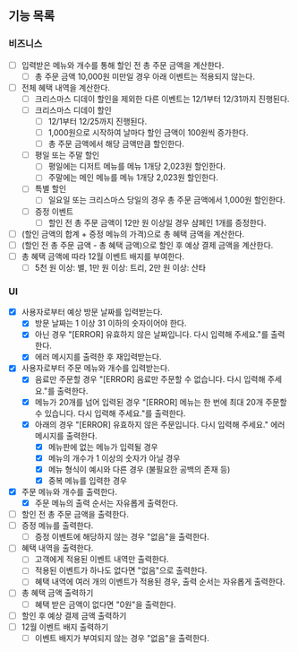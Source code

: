 ## 기능 목록
### 비즈니스
- [ ] 입력받은 메뉴와 개수를 통해 할인 전 총 주문 금액을 계산한다.
  - [ ] 총 주문 금액 10,000원 미만일 경우 아래 이벤트는 적용되지 않는다.
- [ ] 전체 혜택 내역을 계산한다.
  - [ ] 크리스마스 디데이 할인을 제외한 다른 이벤트는 12/1부터 12/31까지 진행된다.
  - [ ] 크리스마스 디데이 할인
    - [ ] 12/1부터 12/25까지 진행된다.
    - [ ] 1,000원으로 시작하여 날마다 할인 금액이 100원씩 증가한다.
    - [ ] 총 주문 금액에서 해당 금액만큼 할인한다.
  - [ ] 평일 또는 주말 할인
    - [ ] 평일에는 디저트 메뉴를 메뉴 1개당 2,023원 할인한다.
    - [ ] 주말에는 메인 메뉴를 메뉴 1개당 2,023원 할인한다.
  - [ ] 특별 할인
    - [ ] 일요일 또는 크리스마스 당일의 경우 총 주문 금액에서 1,000원 할인한다.
  - [ ] 증정 이벤트
    - [ ] 할인 전 총 주문 금액이 12만 원 이상일 경우 샴페인 1개를 증정한다.
- [ ] (할인 금액의 합계 + 증정 메뉴의 가격)으로 총 혜택 금액을 계산한다.
- [ ] (할인 전 총 주문 금액 - 총 혜택 금액)으로 할인 후 예상 결제 금액을 계산한다.
- [ ] 총 혜택 금액에 따라 12월 이벤트 배지를 부여한다.
  - [ ] 5천 원 이상: 별, 1만 원 이상: 트리, 2만 원 이상: 산타
### UI
- [x] 사용자로부터 예상 방문 날짜를 입력받는다.
  - [x] 방문 날짜는 1 이상 31 이하의 숫자이어야 한다.
  - [x] 아닌 경우 "[ERROR] 유효하지 않은 날짜입니다. 다시 입력해 주세요."를 출력한다.
  - [x] 에러 메시지를 출력한 후 재입력받는다.
- [x] 사용자로부터 주문 메뉴와 개수를 입력받는다.
  - [x] 음료만 주문할 경우 "[ERROR] 음료만 주문할 수 없습니다. 다시 입력해 주세요."를 출력한다.
  - [x] 메뉴가 20개를 넘어 입력된 경우 "[ERROR] 메뉴는 한 번에 최대 20개 주문할 수 있습니다. 다시 입력해 주세요."를 출력한다.
  - [x] 아래의 경우 "[ERROR] 유효하지 않은 주문입니다. 다시 입력해 주세요." 에러 메시지를 출력한다.
    - [x] 메뉴판에 없는 메뉴가 입력될 경우
    - [x] 메뉴의 개수가 1 이상의 숫자가 아닐 경우
    - [x] 메뉴 형식이 예시와 다른 경우 (불필요한 공백의 존재 등)
    - [x] 중복 메뉴를 입력한 경우
- [x] 주문 메뉴와 개수를 출력한다.
  - [x] 주문 메뉴의 출력 순서는 자유롭게 출력한다.
- [ ] 할인 전 총 주문 금액을 출력한다.
- [ ] 증정 메뉴를 출력한다.
  - [ ] 증정 이벤트에 해당하지 않는 경우 "없음"을 출력한다.
- [ ] 혜택 내역을 출력한다.
  - [ ] 고객에게 적용된 이벤트 내역만 출력한다.
  - [ ] 적용된 이벤트가 하나도 없다면 "없음"으로 출력한다.
  - [ ] 혜택 내역에 여러 개의 이벤트가 적용된 경우, 출력 순서는 자유롭게 출력한다.
- [ ] 총 혜택 금액 출력하기
  - [ ] 혜택 받은 금액이 없다면 "0원"을 출력한다.
- [ ] 할인 후 예상 결제 금액 출력하기
- [ ] 12월 이벤트 배지 출력하기
  - [ ] 이벤트 배지가 부여되지 않는 경우 "없음"을 출력한다.